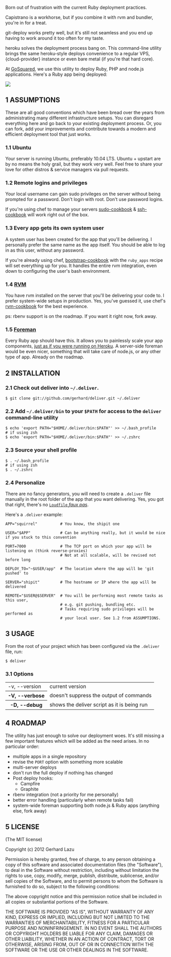 Born out of frustration with the current Ruby deployment practices.

Capistrano is a workhorse, but if you combine it with rvm and bundler, you're
in for a treat.

git-deploy works pretty well, but it's still not seamless and you end up having
to work around it too often for my taste.

heroku solves the deployment process bang on. This command-line utility brings
the same heroku-style deploys convenience to a regular VPS, {cloud-provider}
instance or even bare metal (if you're that hard core).

At [GoSquared](http://www.gosquared.com/), we use this utility to deploy Ruby, PHP
and node.js applications. Here's a Ruby app being deployed:

<img src="http://c2990942.r42.cf0.rackcdn.com/deliver.png" />



## 1 ASSUMPTIONS

These are all good conventions which have been bread over the years from
administrating many different infrastructure setups. You can disregard
everything here and go back to your existing deployment process. Or, you can
fork, add your improvements and contribute towards a modern and efficient
deployment tool that just works.

### 1.1 Ubuntu

Your server is running Ubuntu, preferably 10.04 LTS. Ubuntu + upstart are by no
means the holy grail, but they work very well. Feel free to share your love for
other distros & service managers via pull requests.

### 1.2 Remote logins and privileges

Your local username can gain sudo privileges on the server without being
prompted for a password. Don't login with root. Don't use password logins.

If you're using chef to manage your servers
[sudo-cookbook](https://github.com/opscode/cookbooks/tree/master/sudo) &
[ssh-cookbook](https://github.com/gchef/ssh-cookbook) will work right out of
the box.

### 1.3 Every app gets its own system user

A system user has been created for the app that you'll be delivering. I
personally prefer the same name as the app itself. You should be able to log in
as this user, without any password.

If you're already using chef,
[bootstrap-cookbook](https://github.com/gchef/bootstrap-cookbook) with the
`ruby_apps` recipe will set everything up for you. It handles the entire rvm
integration, even down to configuring the user's bash environment.

### 1.4 [RVM](http://beginrescueend.com/)

You have rvm installed on the server that you'll be delivering your code to. I
prefer system-wide setups in production. Yes, you've guessed it, use chef's
[rvm-cookbook](https://github.com/gchef/rvm-cookbook) for the best experience.

ps: rbenv support is on the roadmap. If you want it right now, fork away.

### 1.5 [Foreman](https://github.com/ddollar/foreman)

Every Ruby app should have this. It allows you to painlessly scale your app
components, [just as if you were running on
Heroku](http://devcenter.heroku.com/articles/procfile). A server-side foreman
would be even nicer, something that will take care of node.js, or any other
type of app. Already on the roadmap.



## 2 INSTALLATION

### 2.1 Check out deliver into `~/.deliver`.

    $ git clone git://github.com/gerhard/deliver.git ~/.deliver

### 2.2 Add `~/.deliver/bin` to your `$PATH` for access to the `deliver` command-line utility

    $ echo 'export PATH="$HOME/.deliver/bin:$PATH"' >> ~/.bash_profile
    # if using zsh
    $ echo 'export PATH="$HOME/.deliver/bin:$PATH"' >> ~/.zshrc 

### 2.3 Source your shell profile

    $ . ~/.bash_profile
    # if using zsh
    $ . ~/.zshrc 

### 2.4 Personalize

There are no fancy generators, you will need to create a `.deliver` file
manually in the root folder of the app that you want delivering. Yes, you got
that right, there's no [`Loudfile` *faux pas*](http://blog.hasmanythrough.com/2011/12/1/i-heard-you-liked-files).

Here's a `.deliver` example:

    APP="squirrel"          # You know, the shipit one

    USER="$APP"             # Can be anything really, but it would be nice if you stuck to this convention

    PORT=7000               # The TCP port on which your app will be listening on (think reverse-proxies)
                            # Not at all scalable, will be revised not before long

    DEPLOY_TO="~$USER/app"  # The location where the app will be 'git pushed' to

    SERVER="shipit"         # The hostname or IP where the app will be delivered

    REMOTE="$USER@$SERVER"  # You will be performing most remote tasks as this user,
                            # e.g. git pushing, bundling etc.
                            # Tasks requiring sudo privileges will be performed as
                            # your local user. See 1.2 from ASSUMPTIONS.



## 3 USAGE

From the root of your project which has been configured via the `.deliver`
file, run:

    $ deliver

### 3.1 Options

<table>
  <tr>
    <td>-v, --version</th>
    <td>current version</td>
  </tr>
  <tr>
    <th>-V, --verbose</th>
    <td>doesn't suppress the output of commands</td>
  </tr>
  <tr>
    <th>-D, --debug</th>
    <td>shows the deliver script as it is being run</td>
  </tr>
</table>



## 4 ROADMAP

The utility has just enough to solve our deployment woes. It's still missing a
few important features which will be added as the need arises. In no particular
order:

* multiple apps in a single repository
* revise the `PORT` option with something more scalable
* multi-server deploys
* don't run the full deploy if nothing has changed
* Post deploy hooks:
  * Campfire
  * Graphite
* rbenv integration (not a priority for me personally)
* better error handling (particularly when remote tasks fail)
* system-wide foreman supporting both node.js & Ruby apps (anything else, fork away)



## 5 LICENSE

(The MIT license)

Copyright (c) 2012 Gerhard Lazu

Permission is hereby granted, free of charge, to any person obtaining a copy of
this software and associated documentation files (the "Software"), to deal in
the Software without restriction, including without limitation the rights to
use, copy, modify, merge, publish, distribute, sublicense, and/or sell copies
of the Software, and to permit persons to whom the Software is furnished to do
so, subject to the following conditions:

The above copyright notice and this permission notice shall be included in all
copies or substantial portions of the Software.

THE SOFTWARE IS PROVIDED "AS IS", WITHOUT WARRANTY OF ANY KIND, EXPRESS OR
IMPLIED, INCLUDING BUT NOT LIMITED TO THE WARRANTIES OF MERCHANTABILITY,
FITNESS FOR A PARTICULAR PURPOSE AND NONINFRINGEMENT. IN NO EVENT SHALL THE
AUTHORS OR COPYRIGHT HOLDERS BE LIABLE FOR ANY CLAIM, DAMAGES OR OTHER
LIABILITY, WHETHER IN AN ACTION OF CONTRACT, TORT OR OTHERWISE, ARISING FROM,
OUT OF OR IN CONNECTION WITH THE SOFTWARE OR THE USE OR OTHER DEALINGS IN THE
SOFTWARE.
